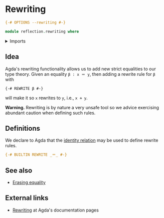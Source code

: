 # Rewriting

```agda
{-# OPTIONS --rewriting #-}

module reflection.rewriting where
```

<details><summary>Imports</summary>

```agda
open import foundation-core.identity-types
```

</details>

## Idea

Agda's rewriting functionality allows us to add new strict equalities to our
type theory. Given an equality `β : x ＝ y`, then adding a rewrite rule for `β`
with

```text
{-# REWRITE β #-}
```

will make it so `x` rewrites to `y`, i.e., `x ≐ y`.

**Warning.** Rewriting is by nature a very unsafe tool so we advice exercising
abundant caution when defining such rules.

## Definitions

We declare to Agda that the [identity relation](foundation.identity-types.md)
may be used to define rewrite rules.

```agda
{-# BUILTIN REWRITE _＝_ #-}
```

## See also

- [Erasing equality](reflection.erasing-equality.md)

## External links

- [Rewriting](https://agda.readthedocs.io/en/latest/language/rewriting.html) at
  Agda's documentation pages
